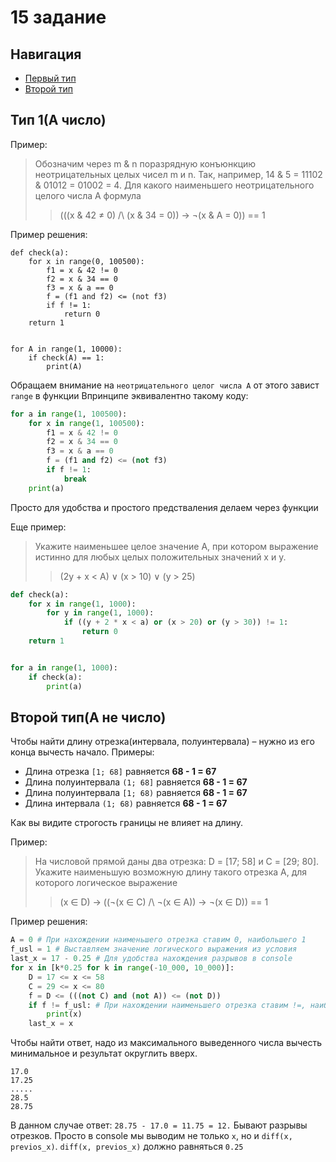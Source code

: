 # 15 задание
## Навигация
- [Первый тип](#f_type)
- [Второй тип](#s_type)
## <a id="f_type"></a>Тип 1(A число)
Пример:
>Обозначим через m & n поразрядную конъюнкцию неотрицательных целых чисел m и n. Так, например, 14 & 5 = 11102 & 01012 = 01002 = 4.
Для какого наименьшего неотрицательного целого числа А формула
>>(((x & 42 ≠ 0) /\ (x & 34 = 0)) → ¬(x & А = 0)) == 1

Пример решения:
```python3
def check(a):
    for x in range(0, 100500):
        f1 = x & 42 != 0
        f2 = x & 34 == 0
        f3 = x & a == 0
        f = (f1 and f2) <= (not f3) 
        if f != 1:
            return 0
    return 1


for A in range(1, 10000):
    if check(A) == 1:
        print(A)
```
Обращаем внимание на `неотрицательного целог числа А` от этого завист `range` в функции
Впринципе эквивалентно такому коду:
```python
for a in range(1, 100500):
    for x in range(1, 100500):
        f1 = x & 42 != 0
        f2 = x & 34 == 0
        f3 = x & a == 0
        f = (f1 and f2) <= (not f3) 
        if f != 1:
            break
    print(a)
```
Просто для удобства и простого предстваления делаем через функции

Еще пример:
> Укажите наименьшее целое значение А, при котором выражение истинно для любых целых положительных значений x и y.
>>(2y + x < A) ∨ (x > 10) ∨ (y > 25)
```python
def check(a):
    for x in range(1, 1000):
        for y in range(1, 1000):
            if ((y + 2 * x < a) or (x > 20) or (y > 30)) != 1:
                return 0
    return 1


for a in range(1, 1000):
    if check(a):
        print(a)
```
## <a id="s_type"></a> Второй тип(А не число)
Чтобы найти длину отрезка(интервала, полуинтервала) – нужно из его конца вычесть начало.
Примеры:
- Длина отрезка `[1; 68]` равняется **68 - 1 = 67**
- Длина полуинтервала `(1; 68]` равняется **68 - 1 = 67**
- Длина полуинтервала `[1; 68)` равняется **68 - 1 = 67**
- Длина интервала `(1; 68)` равняется **68 - 1 = 67**

Как вы видите строгость границы не влияет на длину.

Пример:
>На числовой прямой даны два отрезка: D = [17; 58] и C = [29; 80]. Укажите наименьшую возможную длину такого отрезка A, для которого логическое выражение
>>(x ∈ D) → ((¬(x ∈ C) /\ ¬(x ∈ A)) → ¬(x ∈ D)) == 1

Пример решения:
```python
A = 0 # При нахождении наименьшего отрезка ставим 0, наибольшего 1
f_usl = 1 # Выставляем значение логического выражения из условия
last_x = 17 - 0.25 # Для удобства нахождения разрывов в console
for x in [k*0.25 for k in range(-10_000, 10_000)]:
    D = 17 <= x <= 58
    C = 29 <= x <= 80
    f = D <= (((not C) and (not A)) <= (not D))
    if f != f_usl: # При нахождении наименьшего отрезка ставим !=, наибольшего ==
        print(x)
    last_x = x
```
Чтобы найти ответ, надо из максимального выведенного числа вычесть минимальное и результат округлить вверх.
```pycon
17.0
17.25
.....
28.5
28.75
```
В данном случае ответ: `28.75 - 17.0 = 11.75 = 12.`
Бывают разрывы отрезков. Просто в console мы выводим не только `x`, но и `diff(x, previos_x)`. 
`diff(x, previos_x)` должно равняться `0.25`